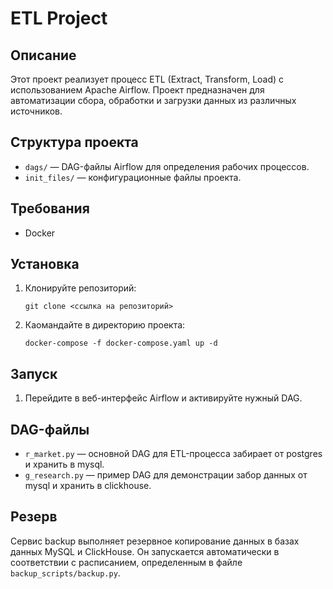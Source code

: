 # ETL Project

## Описание

Этот проект реализует процесс ETL (Extract, Transform, Load) с использованием Apache Airflow. Проект предназначен для автоматизации сбора, обработки и загрузки данных из различных источников.

## Структура проекта

- `dags/` — DAG-файлы Airflow для определения рабочих процессов.
- `init_files/` — конфигурационные файлы проекта.

## Требования

- Docker

## Установка

1. Клонируйте репозиторий:
    ```
    git clone <ссылка на репозиторий>
    ```
2. Каомандайте в директорию проекта:
    ```
    docker-compose -f docker-compose.yaml up -d
    ```

## Запуск

1. Перейдите в веб-интерфейс Airflow и активируйте нужный DAG.

## DAG-файлы

- `r_market.py` — основной DAG для ETL-процесса забирает от postgres и хранить в mysql.
- `g_research.py` — пример DAG для демонстрации забор данных от mysql и хранить в clickhouse.

## Резерв

Сервис backup выполняет резервное копирование данных в базах данных MySQL и ClickHouse. Он запускается автоматически в соответствии с расписанием, определенным в файле `backup_scripts/backup.py`.